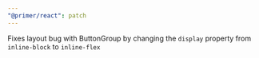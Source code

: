```yaml
---
"@primer/react": patch
---
```


Fixes layout bug with ButtonGroup by changing the `display` property from `inline-block` to `inline-flex`
